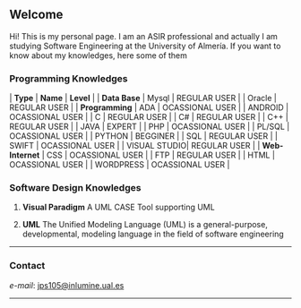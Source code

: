 ## Welcome

Hi! This is my personal page. I am an ASIR professional and actually I am studying Software Engineering at the University of Almería.
If you want to know about my knowledges, here some of them

### Programming Knowledges

| **Type**                |  **Name**    | **Level**                |
| **Data Base**           | Mysql        | REGULAR USER             |
                          | Oracle       | REGULAR USER             |
| **Programming**         | ADA          | OCASSIONAL USER          |
                          | ANDROID      | OCASSIONAL USER          |
                          | C            | REGULAR USER             |
                          | C#           | REGULAR USER             |
                          | C++          | REGULAR USER             |
                          | JAVA         | EXPERT                   |
                          | PHP          | OCASSIONAL USER          |
                          | PL/SQL       | OCASSIONAL USER          |
                          | PYTHON       | BEGGINER                 |
                          | SQL          | REGULAR USER             |
                          | SWIFT        | OCASSIONAL USER          |
                          | VISUAL STUDIO| REGULAR USER             |
| **Web-Internet**        | CSS          | OCASSIONAL USER          |
                          | FTP          | REGULAR USER             |
                          | HTML         | OCASSIONAL USER          |
                          | WORDPRESS    | OCASSIONAL USER          |
                          
### Software Design Knowledges

1. **Visual Paradigm** A UML CASE Tool supporting UML

2. **UML** The Unified Modeling Language (UML) is a general-purpose, developmental, modeling language in the field of software engineering
----

### Contact

*e-mail*: jps105@inlumine.ual.es

----
